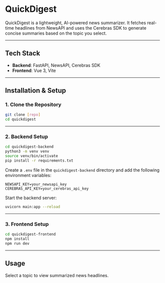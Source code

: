 # QuickDigest

QuickDigest is a lightweight, AI-powered news summarizer. It fetches real-time headlines from NewsAPI and uses the Cerebras SDK to generate concise summaries based on the topic you select.

---

## Tech Stack

* **Backend**: FastAPI, NewsAPI, Cerebras SDK
* **Frontend**: Vue 3, Vite

---

## Installation & Setup

### 1. Clone the Repository

```bash
git clone [repo]
cd quickdigest
```

---

### 2. Backend Setup

```bash
cd quickdigest-backend
python3 -m venv venv
source venv/bin/activate
pip install -r requirements.txt
```

Create a `.env` file in the `quickdigest-backend` directory and add the following environment variables:

```env
NEWSAPI_KEY=your_newsapi_key
CEREBRAS_API_KEY=your_cerebras_api_key
```

Start the backend server:

```bash
uvicorn main:app --reload
```

---

### 3. Frontend Setup

```bash
cd quickdigest-frontend
npm install
npm run dev
```

---

## Usage

Select a topic to view summarized news headlines.